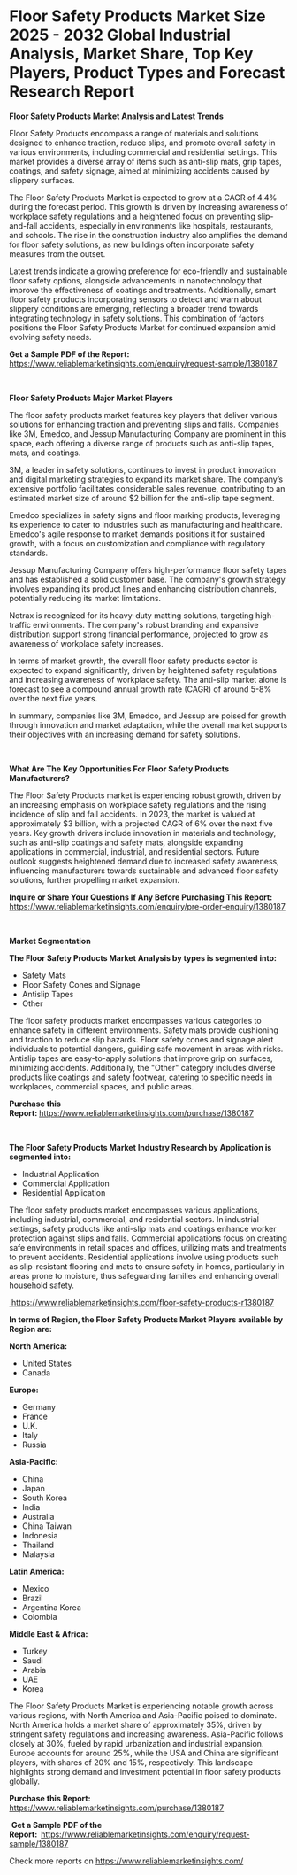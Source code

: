 <p><h1>Floor Safety Products Market Size 2025 - 2032 Global Industrial Analysis, Market Share, Top Key Players, Product Types and Forecast Research Report</h1></p><p><strong>Floor Safety Products Market Analysis and Latest Trends</strong></p>
<p><p>Floor Safety Products encompass a range of materials and solutions designed to enhance traction, reduce slips, and promote overall safety in various environments, including commercial and residential settings. This market provides a diverse array of items such as anti-slip mats, grip tapes, coatings, and safety signage, aimed at minimizing accidents caused by slippery surfaces.</p><p>The Floor Safety Products Market is expected to grow at a CAGR of 4.4% during the forecast period. This growth is driven by increasing awareness of workplace safety regulations and a heightened focus on preventing slip-and-fall accidents, especially in environments like hospitals, restaurants, and schools. The rise in the construction industry also amplifies the demand for floor safety solutions, as new buildings often incorporate safety measures from the outset.</p><p>Latest trends indicate a growing preference for eco-friendly and sustainable floor safety options, alongside advancements in nanotechnology that improve the effectiveness of coatings and treatments. Additionally, smart floor safety products incorporating sensors to detect and warn about slippery conditions are emerging, reflecting a broader trend towards integrating technology in safety solutions. This combination of factors positions the Floor Safety Products Market for continued expansion amid evolving safety needs.</p></p>
<p><strong>Get a Sample PDF of the Report:&nbsp;</strong> <a href="https://www.reliablemarketinsights.com/enquiry/request-sample/1380187?utm_campaign=2475&utm_medium=2&utm_source=Github&utm_content=ia&utm_term=28022025&utm_id=floor-safety-products">https://www.reliablemarketinsights.com/enquiry/request-sample/1380187</a></p>
<p>&nbsp;</p>
<p><strong>Floor Safety Products Major Market Players</strong></p>
<p><p>The floor safety products market features key players that deliver various solutions for enhancing traction and preventing slips and falls. Companies like 3M, Emedco, and Jessup Manufacturing Company are prominent in this space, each offering a diverse range of products such as anti-slip tapes, mats, and coatings.</p><p>3M, a leader in safety solutions, continues to invest in product innovation and digital marketing strategies to expand its market share. The company’s extensive portfolio facilitates considerable sales revenue, contributing to an estimated market size of around $2 billion for the anti-slip tape segment.</p><p>Emedco specializes in safety signs and floor marking products, leveraging its experience to cater to industries such as manufacturing and healthcare. Emedco's agile response to market demands positions it for sustained growth, with a focus on customization and compliance with regulatory standards.</p><p>Jessup Manufacturing Company offers high-performance floor safety tapes and has established a solid customer base. The company's growth strategy involves expanding its product lines and enhancing distribution channels, potentially reducing its market limitations.</p><p>Notrax is recognized for its heavy-duty matting solutions, targeting high-traffic environments. The company's robust branding and expansive distribution support strong financial performance, projected to grow as awareness of workplace safety increases.</p><p>In terms of market growth, the overall floor safety products sector is expected to expand significantly, driven by heightened safety regulations and increasing awareness of workplace safety. The anti-slip market alone is forecast to see a compound annual growth rate (CAGR) of around 5-8% over the next five years. </p><p>In summary, companies like 3M, Emedco, and Jessup are poised for growth through innovation and market adaptation, while the overall market supports their objectives with an increasing demand for safety solutions.</p></p>
<p>&nbsp;</p>
<p><strong>What Are The Key Opportunities For Floor Safety Products Manufacturers?</strong></p>
<p><p>The Floor Safety Products market is experiencing robust growth, driven by an increasing emphasis on workplace safety regulations and the rising incidence of slip and fall accidents. In 2023, the market is valued at approximately $3 billion, with a projected CAGR of 6% over the next five years. Key growth drivers include innovation in materials and technology, such as anti-slip coatings and safety mats, alongside expanding applications in commercial, industrial, and residential sectors. Future outlook suggests heightened demand due to increased safety awareness, influencing manufacturers towards sustainable and advanced floor safety solutions, further propelling market expansion.</p></p>
<p><strong>Inquire or Share Your Questions If Any Before Purchasing This Report:</strong> <a href="https://www.reliablemarketinsights.com/enquiry/pre-order-enquiry/1380187?utm_campaign=2475&utm_medium=2&utm_source=Github&utm_content=ia&utm_term=28022025&utm_id=floor-safety-products">https://www.reliablemarketinsights.com/enquiry/pre-order-enquiry/1380187</a></p>
<p>&nbsp;</p>
<p><strong>Market Segmentation</strong></p>
<p><strong>The Floor Safety Products Market Analysis by types is segmented into:</strong></p>
<p><ul><li>Safety Mats</li><li>Floor Safety Cones and Signage</li><li>Antislip Tapes</li><li>Other</li></ul></p>
<p><p>The floor safety products market encompasses various categories to enhance safety in different environments. Safety mats provide cushioning and traction to reduce slip hazards. Floor safety cones and signage alert individuals to potential dangers, guiding safe movement in areas with risks. Antislip tapes are easy-to-apply solutions that improve grip on surfaces, minimizing accidents. Additionally, the "Other" category includes diverse products like coatings and safety footwear, catering to specific needs in workplaces, commercial spaces, and public areas.</p></p>
<p><strong>Purchase this Report:&nbsp;</strong><a href="https://www.reliablemarketinsights.com/purchase/1380187?utm_campaign=2475&utm_medium=2&utm_source=Github&utm_content=ia&utm_term=28022025&utm_id=floor-safety-products">https://www.reliablemarketinsights.com/purchase/1380187</a></p>
<p>&nbsp;</p>
<p><strong>The Floor Safety Products Market Industry Research by Application is segmented into:</strong></p>
<p><ul><li>Industrial Application</li><li>Commercial Application</li><li>Residential Application</li></ul></p>
<p><p>The floor safety products market encompasses various applications, including industrial, commercial, and residential sectors. In industrial settings, safety products like anti-slip mats and coatings enhance worker protection against slips and falls. Commercial applications focus on creating safe environments in retail spaces and offices, utilizing mats and treatments to prevent accidents. Residential applications involve using products such as slip-resistant flooring and mats to ensure safety in homes, particularly in areas prone to moisture, thus safeguarding families and enhancing overall household safety.</p></p>
<p><a href="https://www.reliablemarketinsights.com/floor-safety-products-r1380187?utm_campaign=2475&utm_medium=2&utm_source=Github&utm_content=ia&utm_term=28022025&utm_id=floor-safety-products">&nbsp;https://www.reliablemarketinsights.com/floor-safety-products-r1380187</a></p>
<p><strong>In terms of Region, the Floor Safety Products Market Players available by Region are:</strong></p>
<p>
    <p> <strong> North America: </strong>
        <ul>
            <li>United States</li>
            <li>Canada</li>
        </ul>
        </p> 
    <p> <strong> Europe: </strong>
        <ul>
            <li>Germany</li>
            <li>France</li>
            <li>U.K.</li>
            <li>Italy</li>
            <li>Russia</li>
        </ul>
        </p> 
    <p> <strong> Asia-Pacific: </strong>
        <ul>
            <li>China</li>
            <li>Japan</li>
            <li>South Korea</li>
            <li>India</li>
            <li>Australia</li>
            <li>China Taiwan</li>
            <li>Indonesia</li>
            <li>Thailand</li>
            <li>Malaysia</li>
        </ul>
        </p> 
    <p> <strong> Latin America: </strong>
        <ul>
            <li>Mexico</li>
            <li>Brazil</li>
            <li>Argentina Korea</li>
            <li>Colombia</li>
        </ul>
        </p> 
    <p> <strong> Middle East & Africa: </strong>
        <ul>
            <li>Turkey</li>
            <li>Saudi</li>
            <li>Arabia</li>
            <li>UAE</li>
            <li>Korea</li>
        </ul>
    </p>
    </p>
<p><p>The Floor Safety Products Market is experiencing notable growth across various regions, with North America and Asia-Pacific poised to dominate. North America holds a market share of approximately 35%, driven by stringent safety regulations and increasing awareness. Asia-Pacific follows closely at 30%, fueled by rapid urbanization and industrial expansion. Europe accounts for around 25%, while the USA and China are significant players, with shares of 20% and 15%, respectively. This landscape highlights strong demand and investment potential in floor safety products globally.</p></p>
<p><strong>Purchase this Report: </strong><a href="https://www.reliablemarketinsights.com/purchase/1380187?utm_campaign=2475&utm_medium=2&utm_source=Github&utm_content=ia&utm_term=28022025&utm_id=floor-safety-products">https://www.reliablemarketinsights.com/purchase/1380187</a></p>
<p>&nbsp;<strong>Get a Sample PDF of the Report:&nbsp;&nbsp;</strong><a href="https://www.reliablemarketinsights.com/enquiry/request-sample/1380187?utm_campaign=2475&utm_medium=2&utm_source=Github&utm_content=ia&utm_term=28022025&utm_id=floor-safety-products">https://www.reliablemarketinsights.com/enquiry/request-sample/1380187</a></p>
<p><strong></strong></p>
<p>Check more reports on <a href="https://www.reliablemarketinsights.com/?utm_campaign=2475&utm_medium=2&utm_source=Github&utm_content=ia&utm_term=28022025&utm_id=floor-safety-products">https://www.reliablemarketinsights.com/</a></p>